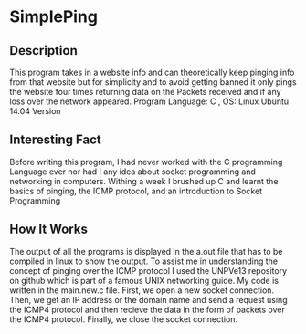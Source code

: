 # SimplePing

## Description
This program takes in a website info and can theoretically keep pinging info from that website but for simplicity and to avoid getting banned it only pings the website four times returning data on the Packets received and if any loss over the network appeared.
Program Language: C , OS: Linux Ubuntu 14.04 Version

## Interesting Fact
Before writing this program, I had never worked with the C programming Language ever nor had I any idea about socket programming and networking in computers. Withing a week I brushed up C and learnt the basics of pinging, the ICMP protocol, and an introduction to Socket Programming

## How It Works
The output of all the programs is displayed in the a.out file that has to be compiled in linux to show the output. To assist me in understanding the concept of pinging over the ICMP protocol I used the UNPVe13 repository on github which is part of a famous UNIX networking guide. My code is written in the main.new.c file. First, we open a new socket connection. Then, we get an IP address or the domain name and send a request using the ICMP4 protocol and then recieve the data in the form of packets over the ICMP4 protocol. Finally, we close the socket connection.



 
